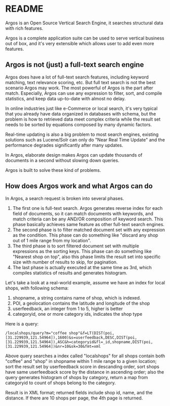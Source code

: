 README
======

Argos is an Open Source Vertical Search Engine, it searches structural data with rich features.

Argos is a complete application suite can be used to serve vertical business out of box, and it's very extensible which allows user to add even more features.

Argos is not (just) a full-text search engine
---------------------------------------------
Argos does have a lot of full-text search features, including keyword matching, text relevance scoring, etc. But full text search is not the best scenario Argos may work. The most powerful of Argos is the part after match. Especially, Argos can use any expression to filter, sort, and compile statistics, and keep data up-to-date with almost no delay.

In online industries just like e-Commerce or local search, it's very typical that you already have data organized in databases with schema, but the problem is how to retrieved data meet complex criteria while the result set needs to be sorted by equations composed by many dynamic factors.

Real-time updating is also a big problem to most search engines, existing solutions such as Lucene/Solr can only do "Near Real Time Update" and the performance degrades significantly after many updates.

In Argos, elaborate design makes Argos can update thousands of documents in a second without slowing down queries.

Argos is built to solve these kind of problems.

How does Argos work and what Argos can do
-----------------------------------------
In Argos, a search request is broken into several phases.

1. The first one is full-text search. Argos generates reverse index for each field of documents, so it can match documents with keywords, and match criteria can be any AND/OR composition of keyword search. This phase basically achieves same feature as other full-text search engines.
2. The second phase is to filter matched document set with any expression as the condition. This phase can do something like "discard any shop out of 1 mile range from my location".
3. The third phase is to sort filtered document set with multiple expressions as the sorting keys. This phase can do something like "Nearest shop on top", also this phase limits the result set into specific size with number of results to skip, for pagination.
4. The last phase is actually executed at the same time as 3rd, which compiles statistics of results and generates histogram.

Let's take a look at a real-world example, assume we have an index for local shops, with following schema:

1. shopname, a string contains name of shop, which is indexed.
2. POI, a geolocation contains the latitude and longitude of the shop
3. userfeedback, an integer from 1 to 5, higher is better
4. categoryid, one or more category ids, indicates the shop type

Here is a query:

`/localshops/query?m="coffee shop"&f=LT(DIST(poi,[31.229939,121.54964]),1600)&s=userfeedback,DESC,DIST(poi,[31.229939,121.54964]),ASC&h=categoryid&fl=_id,shopname,DIST(poi,[31.229939,121.54964])&nr=10&sk=30&fmt=xml`

Above query searches a index called "localshops" for all shops contain both "coffee" and "shop" in shopname within 1 mile range to a given location; sort the result set by userfeedback score in descanding order, sort shops have same userfeedback score by the distance in ascending order; also the query generates histogram of shops by category, return a map from categoryid to count of shops belong to the category.

Result is in XML format; returned fields include shop id, name, and the distance. If there are 10 shops per page, the 4th page is returned.
